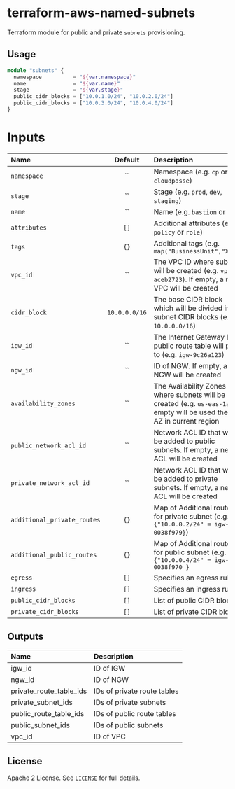 # terraform-aws-named-subnets

Terraform module for public and private `subnets` provisioning.


## Usage

```terraform
module "subnets" {
  namespace          = "${var.namespace}"
  name               = "${var.name}"
  stage              = "${var.stage}"
  public_cidr_blocks = ["10.0.1.0/24", "10.0.2.0/24"]
  public_cidr_blocks = ["10.0.3.0/24", "10.0.4.0/24"]
}
```

# Inputs

| Name                        |    Default    | Description                                                                                                                   | Required |
|:----------------------------|:-------------:|:------------------------------------------------------------------------------------------------------------------------------|:--------:|
| `namespace`                 |      ``       | Namespace (e.g. `cp` or `cloudposse`)                                                                                         |   Yes    |
| `stage`                     |      ``       | Stage (e.g. `prod`, `dev`, `staging`)                                                                                         |   Yes    |
| `name`                      |      ``       | Name  (e.g. `bastion` or `db`)                                                                                                |   Yes    |
| `attributes`                |     `[]`      | Additional attributes (e.g. `policy` or `role`)                                                                               |    No    |
| `tags`                      |     `{}`      | Additional tags  (e.g. `map("BusinessUnit","XYZ")`                                                                            |    No    |
| `vpc_id`                    |      ``       | The VPC ID where subnets will be created (e.g. `vpc-aceb2723`). If empty, a new VPC will be created                           |    No    |
| `cidr_block`                | `10.0.0.0/16` | The base CIDR block which will be divided into subnet CIDR blocks (e.g. `10.0.0.0/16`)                                        |    No    |
| `igw_id`                    |      ``       | The Internet Gateway ID public route table will point to (e.g. `igw-9c26a123`)                                                |    No    |
| `ngw_id`                    |      ``       | ID of NGW. If empty, a new NGW will be created                                                                                |    No    |
| `availability_zones`        |      ``       | The Availability Zones where subnets will be created (e.g. `us-eas-1a`). if empty will be used the first AZ in current region |    No    |
| `public_network_acl_id`     |      ``       | Network ACL ID that will be added to public subnets.  If empty, a new ACL will be created                                     |    No    |
| `private_network_acl_id`    |      ``       | Network ACL ID that will be added to private subnets.  If empty, a new ACL will be created                                    |    No    |
| `additional_private_routes` |     `{}`      | Map of Additional routes for private subnet (e.g. `{"10.0.0.2/24" = igw-0038f979}`)                                           |    No    |
| `additional_public_routes`  |     `{}`      | Map of Additional routes for public subnet (e.g. `{"10.0.0.4/24" = igw-0038f970 }`                                            |    No    |
| `egress`                    |     `[]`      | Specifies an egress rules                                                                                                     |    No    |
| `ingress`                   |     `[]`      | Specifies an ingress rule                                                                                                     |    No    |
| `public_cidr_blocks`        |     `[]`      | List of public CIDR blocks                                                                                                    |   Yes    |
| `private_cidr_blocks`       |     `[]`      | List of private CIDR blocks                                                                                                   |   Yes    |

## Outputs

| Name                    | Description                 |
|:------------------------|:----------------------------|
| igw_id                  | ID of IGW                   |
| ngw_id                  | ID of NGW                   |
| private_route_table_ids | IDs of private route tables |
| private_subnet_ids      | IDs of private subnets      |
| public_route_table_ids  | IDs of public route tables  |
| public_subnet_ids       | IDs of public subnets       |
| vpc_id                  | ID of VPC                   |

## License

Apache 2 License. See [`LICENSE`](LICENSE) for full details.
